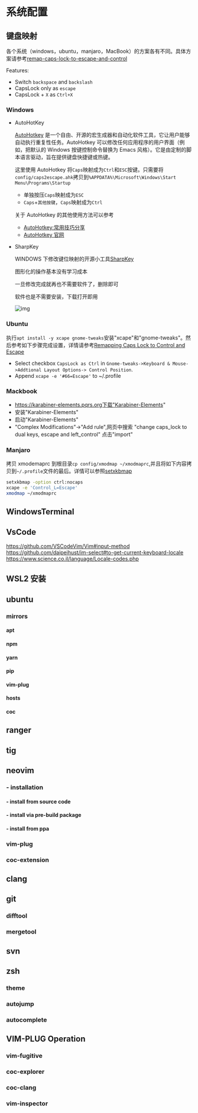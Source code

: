 # 系统配置

## 键盘映射

各个系统（windows，ubuntu，manjaro，MacBook）的方案各有不同。具体方案请参考[remap-caps-lock-to-escape-and-control][]

Features:

- Switch `backspace` and `backslash`
- CapsLock only as `escape`
- CapsLock + `X` as `Ctrl+X`

### Windows

- AutoHotKey

    [AutoHotkey][] 是一个自由、开源的宏生成器和自动化软件工具，它让用户能够自动执行重复性任务。AutoHotkey 可以修改任何应用程序的用户界面（例如，把默认的 Windows 按键控制命令替换为 Emacs 风格）。它是由定制的脚本语言驱动，旨在提供键盘快捷键或热键。

    这里使用 AutoHotkey 将`Caps`映射成为`Ctrl`和`ESC`按键。只需要将`config/caps2escape.ahk`拷贝到`%APPDATA%\Microsoft\Windows\Start Menu\Programs\Startup`

    - 单独按压`Caps`映射成为`ESC`
    - `Caps`+`其他按键`，`Caps`映射成为`Ctrl`

    关于 AutoHotkey 的其他使用方法可以参考

    - [AutoHotkey:常用技巧分享][]
    - [AutoHotkey 官网][autohotkey]

* SharpKey

    WINDOWS 下修改键位映射的开源小工具[SharpKey][]

    图形化的操作基本没有学习成本

    一旦修改完成就再也不需要软件了，删除即可

    软件也是不需要安装，下载打开即用

    ![img](../img/sharpkeys.png)

### Ubuntu

执行`apt install -y xcape gnome-tweaks`安装"xcape"和"gnome-tweaks"。然后参考如下步骤完成设置，详情请参考[Remapping Caps Lock to Control and Escape][]

- Select checkbox `CapsLock as Ctrl` in `Gnome-tweaks->Keyboard & Mouse->Addtional Layout Options-> Control Position`.
- Append `xcape -e '#66=Escape'` to ~/.profile

### Mackbook

- https://karabiner-elements.pqrs.org下载"Karabiner-Elements"
- 安装"Karabiner-Elements"
- 启动"Karabiner-Elements"
- "Complex Modifications"->"Add rule",网页中搜索 "change caps_lock to dual keys, escape and left_control" 点击"import"

### Manjaro

拷贝 xmodemaprc 到根目录`cp config/xmodmap ~/xmodmaprc`,并且将如下内容拷贝到`~/.profile`文件的最后。详情可以参照[setxkbmap][]

```bash
setxkbmap -option ctrl:nocaps
xcape -e 'Control_L=Escape'
xmodmap ~/xmodmaprc
```

## WindowsTerminal

## VsCode


https://github.com/VSCodeVim/Vim#input-method
https://github.com/daipeihust/im-select#to-get-current-keyboard-locale
https://www.science.co.il/language/Locale-codes.php

## WSL2 安装

## ubuntu

### mirrors

#### apt

#### npm

#### yarn

#### pip

#### vim-plug

#### hosts

#### coc

## ranger

## tig

## neovim

### - installation

#### - install from source code

#### - install via pre-build package

#### - install from ppa

### vim-plug

### coc-extension

## clang

## git

### difftool

### mergetool

## svn

## zsh

### theme

### autojump

### autocomplete

## VIM-PLUG Operation

### vim-fugitive

### coc-explorer

### coc-clang

### vim-inspector

[remap-caps-lock-to-escape-and-control]: https://www.dannyguo.com/blog/remap-caps-lock-to-escape-and-control
[setxkbmap]: https://my.oschina.net/swanf/blog/1549976
[remapping caps lock to control and escape]: https://askubuntu.com/questions/177824/remapping-caps-lock-to-control-and-escape-not-the-usual-way/228379#228379
[sharpkey]: https://github.com/randyrants/sharpkeys
[autohotkey:常用技巧分享]: https://zhuanlan.zhihu.com/p/103357456
[autohotkey]: https://github.com/AutoHotkey/AutoHotkey
